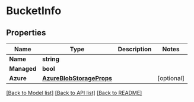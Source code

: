 # BucketInfo

## Properties
Name | Type | Description | Notes
------------ | ------------- | ------------- | -------------
**Name** | **string** |  | 
**Managed** | **bool** |  | 
**Azure** | [**AzureBlobStorageProps**](AzureBlobStorageProps.md) |  | [optional] 

[[Back to Model list]](../README.md#documentation-for-models) [[Back to API list]](../README.md#documentation-for-api-endpoints) [[Back to README]](../README.md)


